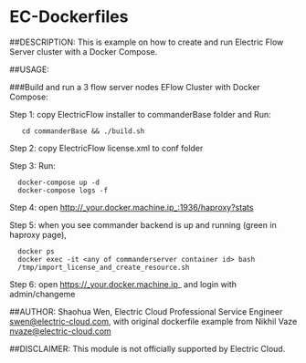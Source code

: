 # EC-Dockerfiles
##DESCRIPTION:
This is example on how to create and run Electric Flow Server cluster with a  Docker Compose.

##USAGE:

###Build and run a 3 flow server nodes EFlow Cluster with Docker Compose:

Step 1: copy ElectricFlow installer to commanderBase folder and Run:

```
   cd commanderBase && ./build.sh
```

Step 2: copy ElectricFlow license.xml to conf folder

Step 3: Run:

```
  docker-compose up -d
  docker-compose logs -f
```

Step 4: open http://_your.docker.machine.ip_:1936/haproxy?stats

Step 5: when you see commander backend is up and running (green in haproxy page), 
```
  docker ps
  docker exec -it <any of commanderserver container id> bash
  /tmp/import_license_and_create_resource.sh
```

Step 6: open https://_your.docker.machine.ip_ and login with admin/changeme


##AUTHOR:
Shaohua Wen, Electric Cloud Professional Service Engineer swen@electric-cloud.com, with original dockerfile example from Nikhil Vaze <nvaze@electric-cloud.com>


##DISCLAIMER:
This module is not officially supported by Electric Cloud.
